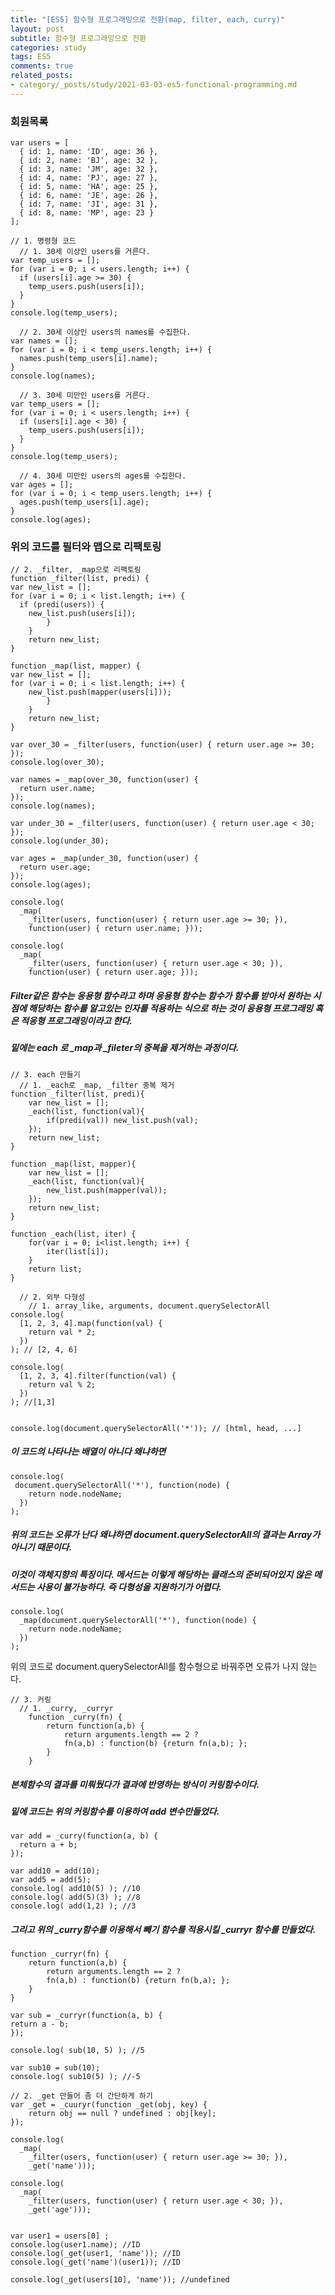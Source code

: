 ```yaml
---
title: "[ES5] 함수형 프로그래밍으로 전환(map, filter, each, curry)"
layout: post
subtitle: 함수형 프로그래밍으로 전환
categories: study
tags: ES5
comments: true
related_posts:
- category/_posts/study/2021-03-03-es5-functional-programming.md
---
```


### 회원목록

```
var users = [
  { id: 1, name: 'ID', age: 36 },
  { id: 2, name: 'BJ', age: 32 },
  { id: 3, name: 'JM', age: 32 },
  { id: 4, name: 'PJ', age: 27 },
  { id: 5, name: 'HA', age: 25 },
  { id: 6, name: 'JE', age: 26 },
  { id: 7, name: 'JI', age: 31 },
  { id: 8, name: 'MP', age: 23 }
];
```

```
// 1. 명령형 코드
  // 1. 30세 이상인 users를 거른다.
var temp_users = [];
for (var i = 0; i < users.length; i++) {
  if (users[i].age >= 30) {
    temp_users.push(users[i]);
  }
}
console.log(temp_users);
```

```
  // 2. 30세 이상인 users의 names를 수집한다.
var names = [];
for (var i = 0; i < temp_users.length; i++) {
  names.push(temp_users[i].name);
}
console.log(names);
```

```
  // 3. 30세 미만인 users를 거른다.
var temp_users = [];
for (var i = 0; i < users.length; i++) {
  if (users[i].age < 30) {
    temp_users.push(users[i]);
  }
}
console.log(temp_users);
```

```
  // 4. 30세 미만인 users의 ages를 수집한다.
var ages = [];
for (var i = 0; i < temp_users.length; i++) {
  ages.push(temp_users[i].age);
}
console.log(ages);
```

### 위의 코드를 필터와 맵으로 리팩토링

```
// 2. _filter, _map으로 리팩토링
function _filter(list, predi) {
var new_list = [];
for (var i = 0; i < list.length; i++) {
  if (predi(users)) {
    new_list.push(users[i]);
		}
	}
	return new_list;
}

function _map(list, mapper) {
var new_list = [];
for (var i = 0; i < list.length; i++) {
    new_list.push(mapper(users[i]));
        }
    }
    return new_list;
}
```

```
var over_30 = _filter(users, function(user) { return user.age >= 30; });
console.log(over_30);

var names = _map(over_30, function(user) {
  return user.name;
});
console.log(names);

var under_30 = _filter(users, function(user) { return user.age < 30; });
console.log(under_30);

var ages = _map(under_30, function(user) {
  return user.age;
});
console.log(ages);
```

```
console.log(
  _map(
    _filter(users, function(user) { return user.age >= 30; }),
    function(user) { return user.name; }));

console.log(
  _map(
    _filter(users, function(user) { return user.age < 30; }),
    function(user) { return user.age; }));
```

##### Filter같은 함수는 응용형 함수라고 하며 응용형 함수는 함수가 함수를 받아서 원하는 시점에  해당하는 함수를 알고있는 인자를 적용하는 식으로 하는 것이 응용형 프로그래밍 혹은 적응형 프로그래밍이라고 한다.

##### 밑에는 each 로 _map과 _fileter의 중복을 제거하는 과정이다.
```
// 3. each 만들기
  // 1. _each로 _map, _filter 중복 제거
function _filter(list, predi){
	var new_list = [];
	_each(list, function(val){
		if(predi(val)) new_list.push(val);
	});
	return new_list;
}

function _map(list, mapper){
	var new_list = [];
	_each(list, function(val){
		new_list.push(mapper(val));
	});
	return new_list;
}

function _each(list, iter) {
	for(var i = 0; i<list.length; i++) {
		iter(list[i]);
	}
	return list;
}
```

```
  // 2. 외부 다형성
    // 1. array_like, arguments, document.querySelectorAll
console.log(
  [1, 2, 3, 4].map(function(val) {
    return val * 2;
  })
); // [2, 4, 6]

console.log(
  [1, 2, 3, 4].filter(function(val) {
    return val % 2;
  })
); //[1,3]
```
```

console.log(document.querySelectorAll('*')); // [html, head, ...]
```

##### 이 코드의 나타나는 배열이 아니다 왜냐하면 

```
console.log(
 document.querySelectorAll('*'), function(node) {
    return node.nodeName;
  })
); 
```
##### 위의 코드는 오류가 난다 왜냐하면 document.querySelectorAll의 결과는 Array가 아니기 때문이다. 

##### 이것이 객체지향의 특징이다. 메서드는 이렇게 해당하는 클래스의 준비되어있지 않은 메서드는 사용이 불가능하다. 즉 다형성을 지원하기가 어렵다.

```
console.log(
  _map(document.querySelectorAll('*'), function(node) {
    return node.nodeName;
  })
); 
```
위의 코드로 document.querySelectorAll를 함수형으로 바꿔주면 오류가 나지 않는다. 

```
// 3. 커링
  // 1. _curry, _curryr
	function _curry(fn) {
		return function(a,b) {
			return arguments.length == 2 ?
			fn(a,b) : function(b) {return fn(a,b); };
		}
	}
```
##### 본체함수의 결과를 미뤄뒀다가 결과에 반영하는 방식이 커링함수이다.

##### 밑에 코드는 위의 커링함수를 이용하여 add 변수만들었다.
```
var add = _curry(function(a, b) {
  return a + b;
});

var add10 = add(10);
var add5 = add(5); 
console.log( add10(5) ); //10
console.log( add(5)(3) ); //8
console.log( add(1,2) ); //3
```
##### 그리고 위의 _curry함수를 이용해서 빼기 함수를 적용시킬 _curryr 함수를 만들었다.
```
function _curryr(fn) {
	return function(a,b) {
		return arguments.length == 2 ?
		fn(a,b) : function(b) {return fn(b,a); };
	}
}

var sub = _curryr(function(a, b) {
return a - b;
});

console.log( sub(10, 5) ); //5

var sub10 = sub(10); 
console.log( sub10(5) ); //-5
```

```
// 2. _get 만들어 좀 더 간단하게 하기
var _get = _cuuryr(function _get(obj, key) {
	return obj == null ? undefined : obj[key];
});

console.log(
  _map(
    _filter(users, function(user) { return user.age >= 30; }),
    _get('name')));
		
console.log(
  _map(
    _filter(users, function(user) { return user.age < 30; }),
    _get('age')));


var user1 = users[0] ;
console.log(user1.name); //ID
console.log(_get(user1, 'name')); //ID
console.log(_get('name')(user1)); //ID

console.log(_get(users[10], 'name')); //undefined
```
